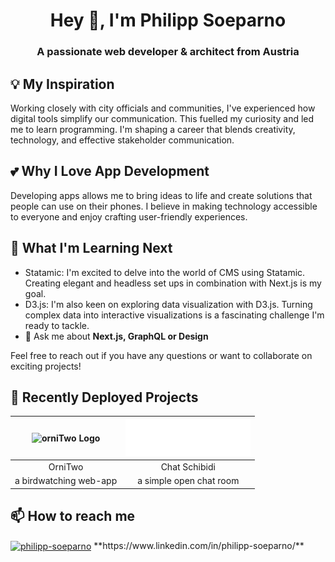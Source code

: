 <h1 align="center">Hey 👋, I'm Philipp Soeparno</h1>
<h3 align="center">A passionate web developer & architect from Austria</h3>

## 💡 My Inspiration

Working closely with city officials and communities, I've experienced how digital tools simplify our communication. This fuelled my curiosity and led me to learn programming. I'm shaping a career that blends creativity, technology, and effective stakeholder communication.

## 💕 Why I Love App Development

Developing apps allows me to bring ideas to life and create solutions that people can use on their phones. I believe in making technology accessible to everyone and enjoy crafting user-friendly experiences. 

## 🔭 What I'm Learning Next 

- Statamic: I'm excited to delve into the world of CMS using Statamic. Creating elegant and headless set ups in combination with Next.js is my goal.
- D3.js: I'm also keen on exploring data visualization with D3.js. Turning complex data into interactive visualizations is a fascinating challenge I'm ready to tackle.
- 💬 Ask me about **Next.js, GraphQL or Design**

Feel free to reach out if you have any questions or want to collaborate on exciting projects!

## 🌱 Recently Deployed Projects 

<img src="https://github.com/lovephimu/ornitwo/blob/next-update/public/images/title_pic.png" alt="orniTwo Logo" width="200" height="auto">  |  <img src="https://github.com/lovephimu/next-chat-app/raw/main/public/chat_logo_markup.png" alt="Chat Logo" width="200" height="auto">
:-------------------------:|:-------------------------:
OrniTwo             |  Chat Schibidi
a birdwatching web-app            |  a simple open chat room

## 📫 How to reach me 

<p align="left">
<a href="https://linkedin.com/in/philipp-soeparno" target="blank"><img align="center" src="https://raw.githubusercontent.com/rahuldkjain/github-profile-readme-generator/master/src/images/icons/Social/linked-in-alt.svg" alt="philipp-soeparno" height="30" width="40" /></a>
  **https://www.linkedin.com/in/philipp-soeparno/**
</p>

